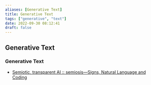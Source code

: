 ```yaml
---
aliases: [Generative Text]
title: Generative Text
tags: ["generative", "text"]
date: 2022-09-30 08:12:41
draft: false
---
```


## Generative Text

### Generative Text

* [Semiotic, transparent AI :: semiosis—Signs, Natural Language and Coding](https://semiosis.github.io/about/)
